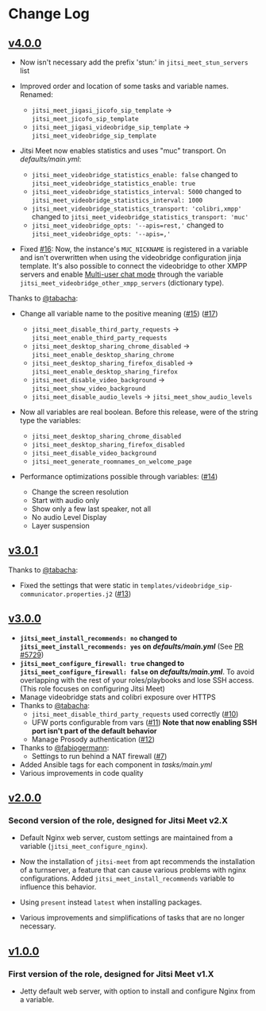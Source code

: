 # Change Log

## [v4.0.0](https://github.com/UdelaRInterior/ansible-role-jitsi-meet/tree/v4.0.0)

* Now isn't necessary add the prefix 'stun:' in `jitsi_meet_stun_servers` list

* Improved order and location of some tasks and variable names. Renamed:
  * `jitsi_meet_jigasi_jicofo_sip_template` -> `jitsi_meet_jicofo_sip_template`
  * `jitsi_meet_jigasi_videobridge_sip_template` -> `jitsi_meet_videobridge_sip_template`

* Jitsi Meet now enables statistics and uses "muc" transport. On *defaults/main.yml*:
  * `jitsi_meet_videobridge_statistics_enable: false` changed to `jitsi_meet_videobridge_statistics_enable: true`
  * `jitsi_meet_videobridge_statistics_interval: 5000` changed to `jitsi_meet_videobridge_statistics_interval: 1000`
  * `jitsi_meet_videobridge_statistics_transport: 'colibri,xmpp'` changed to `jitsi_meet_videobridge_statistics_transport: 'muc'`
  * `jitsi_meet_videobridge_opts: '--apis=rest,'` changed to `jitsi_meet_videobridge_opts: '--apis=,'`

* Fixed [#16](https://github.com/UdelaRInterior/ansible-role-jitsi-meet/issues/16): Now, the instance's `MUC_NICKNAME` is registered in a variable and isn't overwritten when using the videobridge configuration jinja template.
  It's also possible to connect the videobridge to other XMPP servers and enable [Multi-user chat mode](https://github.com/jitsi/jitsi-videobridge/blob/master/doc/muc.md) through the variable `jitsi_meet_videobridge_other_xmpp_servers` (dictionary type).

Thanks to [@tabacha](https://github.com/tabacha):

  * Change all variable name to the positive meaning ([#15](https://github.com/UdelaRInterior/ansible-role-jitsi-meet/issues/15)) ([#17](https://github.com/UdelaRInterior/ansible-role-jitsi-meet/pull/17))
    * `jitsi_meet_disable_third_party_requests` -> `jitsi_meet_enable_third_party_requests`
    * `jitsi_meet_desktop_sharing_chrome_disabled` -> `jitsi_meet_enable_desktop_sharing_chrome`
    * `jitsi_meet_desktop_sharing_firefox_disabled` -> `jitsi_meet_enable_desktop_sharing_firefox`
    * `jitsi_meet_disable_video_background` -> `jitsi_meet_show_video_background`
    * `jitsi_meet_disable_audio_levels` -> `jitsi_meet_show_audio_levels`

  * Now all variables are real boolean. Before this release, were of the string type the variables:
    * `jitsi_meet_desktop_sharing_chrome_disabled`
    * `jitsi_meet_desktop_sharing_firefox_disabled`
    * `jitsi_meet_disable_video_background`
    * `jitsi_meet_generate_roomnames_on_welcome_page`

  * Performance optimizations possible through variables: ([#14](https://github.com/UdelaRInterior/ansible-role-jitsi-meet/pull/14))
    * Change the screen resolution
    * Start with audio only
    * Show only a few last speaker, not all
    * No audio Level Display
    * Layer suspension

## [v3.0.1](https://github.com/UdelaRInterior/ansible-role-jitsi-meet/tree/v3.0.1)

Thanks to [@tabacha](https://github.com/tabacha):
  * Fixed the settings that were static in `templates/videobridge_sip-communicator.properties.j2` ([#13](https://github.com/UdelaRInterior/ansible-role-jitsi-meet/pull/13))

## [v3.0.0](https://github.com/UdelaRInterior/ansible-role-jitsi-meet/tree/v3.0.0)

* **`jitsi_meet_install_recommends: no` changed to `jitsi_meet_install_recommends: yes` on *defaults/main.yml*** (See [PR #5729](https://github.com/jitsi/jitsi-meet/pull/5729))
* **`jitsi_meet_configure_firewall: true` changed to `jitsi_meet_configure_firewall: false` on *defaults/main.yml***. To avoid overlapping with the rest of your roles/playbooks and lose SSH access. (This role focuses on configuring Jitsi Meet)
* Manage videobridge stats and colibri exposure over HTTPS
* Thanks to [@tabacha](https://github.com/tabacha):
    * `jitsi_meet_disable_third_party_requests` used correctly ([#10](https://github.com/UdelaRInterior/ansible-role-jitsi-meet/pull/10))
    * UFW ports configurable from vars ([#11](https://github.com/UdelaRInterior/ansible-role-jitsi-meet/pull/11))
      **Note that now enabling SSH port isn't part of the default behavior**
    * Manage Prosody authentication ([#12](https://github.com/UdelaRInterior/ansible-role-jitsi-meet/pull/12))
* Thanks to [@fabiogermann](https://github.com/fabiogermann):
    * Settings to run behind a NAT firewall ([#7](https://github.com/UdelaRInterior/ansible-role-jitsi-meet/pull/7))
* Added Ansible tags for each component in *tasks/main.yml*
* Various improvements in code quality

## [v2.0.0](https://github.com/UdelaRInterior/ansible-role-jitsi-meet/tree/v2.0.0)

### Second version of the role, designed for Jitsi Meet v2.X

* Default Nginx web server, custom settings are maintained from a variable (`jitsi_meet_configure_nginx`).

* Now the installation of `jitsi-meet` from apt recommends the installation of a turnserver, a feature that can cause various problems with nginx configurations. Added `jitsi_meet_install_recommends` variable to influence this behavior.

* Using `present` instead `latest` when installing packages.

* Various improvements and simplifications of tasks that are no longer necessary.

## [v1.0.0](https://github.com/UdelaRInterior/ansible-role-jitsi-meet/tree/v1.0.0)

### First version of the role, designed for Jitsi Meet v1.X

* Jetty default web server, with option to install and configure Nginx from a variable.
